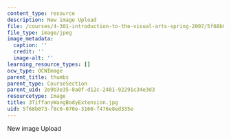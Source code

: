 ```yaml
---
content_type: resource
description: New image Upload
file: /courses/4-301-introduction-to-the-visual-arts-spring-2007/5f68b073f8c0070e3160f476e8ed335e_3TiffanyWangBodyExtension.jpg
file_type: image/jpeg
image_metadata:
  caption: ''
  credit: ''
  image-alt: ''
learning_resource_types: []
ocw_type: OCWImage
parent_title: thumbs
parent_type: CourseSection
parent_uid: 2e9b3e35-8a0f-d12c-2481-92291c34e3d3
resourcetype: Image
title: 3TiffanyWangBodyExtension.jpg
uid: 5f68b073-f8c0-070e-3160-f476e8ed335e
---
```

New image Upload